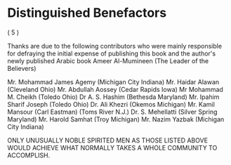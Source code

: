 Distinguished Benefactors
=========================

( 5 )

Thanks are due to the following contributors who were mainly
responsible for defraying the initial expense of publishing this book
and the author's newly published Arabic book Ameer Al-Mumineen (The
Leader of the Believers)

Mr. Mohammad James Agemy (Michigan City Indiana) Mr. Haidar Alawan
(Cleveland Ohio) Mr. Abdullah Aossey (Cedar Rapids Iowa) Mr Mohammad M.
Cheikh (Toledo Ohio) Dr A. S. Hashim (Bethesda Maryland) Mr. Ipahim
Sharif Joseph (Toledo Ohio) Dr. Ali Khezri (Okemos Michigan) Mr. Kamil
Mansour (Carl Eastman) (Toms River N.J.) Dr. S. Mehellatti (Silver
Spring Maryland) Mr. Harold Samhat (Troy Michigan) Mr. Nazim Yazbak
(Michigan City Indiana)

ONLY UNUSUALLY NOBLE SPIRITED MEN AS THOSE LISTED ABOVE WOULD ACHIEVE
WHAT NORMALLY TAKES A WHOLE COMMUNITY TO ACCOMPLISH.

